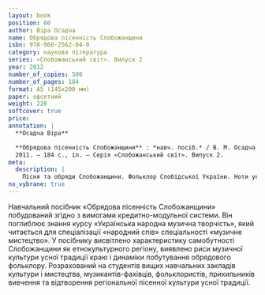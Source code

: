 ```yaml
---
layout: book
position: 60
author: Віра Осадча
name: Обрядова пісенність Слобожанщини
isbn: 978-966-2562-04-0
category: наукова література
series: «Слобожанський світ». Випуск 2
year: 2012
number_of_copies: 500
number_of_pages: 184
format: А5 (145х200 мм)
paper: офсетний
weight: 228
softcover: true
price:
annotation: |
  **Осадча Віра**

  **Обрядова пісенність Слобожанщини** : *навч. посіб.* / В. М. Осадча. — Харків : Видавець Савчук О. О.,
  2011. — 184 с., іл. — Серія «Слобожанський світ». Випуск 2.
meta:
  description: |
    Пісня та обряди Слобожанщини. Фольклор Слобідської України. Ноти українських народних пісень.
no_vybrane: true
---
```


Навчальний посібник «Обрядова пісенність Слобожанщини» побудований згідно з вимогами кредитно-модульної
системи. Він поглиблює знання курсу «Українська народна музична творчість», який читається для спеціалізації
«народний спів» спеціальності «музичне мистецтво». У посібнику висвітлено характеристику самобутності
Слобожанщини як етнокультурного регіону, виявлено риси музичної культури усної традиції краю і динаміки
побутування обрядового фольклору. Розрахований на студентів вищих навчальних закладів культури і мистецтва,
музикантів-фахівців, фольклористів, прихильників вивчення та відтворення регіональної пісенної культури
усної традиції.
